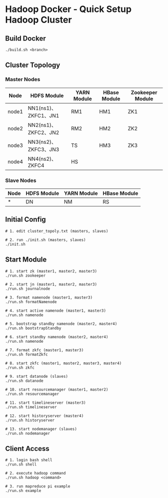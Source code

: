 # Hadoop Docker - Quick Setup Hadoop Cluster

## Build Docker

```
./build.sh <branch>
```

## Cluster Topology

### Master Nodes

| Node  | HDFS Module        | YARN Module | HBase Module | Zookeeper Module |
| ----- | ------------------ | ----------- | ------------ | ---------------- |
| node1 | NN1(ns1)、ZKFC1、JN1 | RM1         | HM1          | ZK1              |
| node2 | NN2(ns1)、ZKFC2、JN2 | RM2         | HM2          | ZK2              |
| node3 | NN3(ns2)、ZKFC3、JN3 | TS          | HM3          | ZK3              |
| node4 | NN4(ns2)、ZKFC4     | HS          |              |                  |

### Slave Nodes

| Node | HDFS Module | YARN Module | HBase Module |
| ---- | ----------- | ----------- | ------------ |
| *    | DN          | NM          | RS           |

## Initial Config

```
# 1. edit cluster_topoly.txt (masters, slaves)

# 2. run ./init.sh (masters, slaves)
./init.sh
```

## Start Module

```
# 1. start zk (master1, master2, master3)
./run.sh zookeeper

# 2. start jn (master1, master2, master3)
./run.sh journalnode

# 3. format namenode (master1, master3)
./run.sh formatNamenode

# 4. start active namenode (master1, master3)
./run.sh namenode

# 5. bootstrap standby namenode (master2, master4)
./run.sh bootstrapStandby

# 6. start standby namenode (master2, master4)
./run.sh namenode

# 7. format zkfc (master1, master3)
./run.sh formatZkfc

# 8. start zkfc (master1, master2, master3, master4)
./run.sh zkfc

# 9. start datanode (slaves)
./run.sh datanode

# 10. start resourcemanager (master1, master2)
./run.sh resourcemanager

# 11. start timelineserver (master3)
./run.sh timelineserver

# 12. start historyserver (master4)
./run.sh historyserver

# 13. start nodemanager (slaves)
./run.sh nodemanager
```

## Client Access

```
# 1. login bash shell
./run.sh shell

# 2. execute hadoop command
./run.sh hadoop <command>

# 3. run mapreduce pi example
./run.sh example
```

